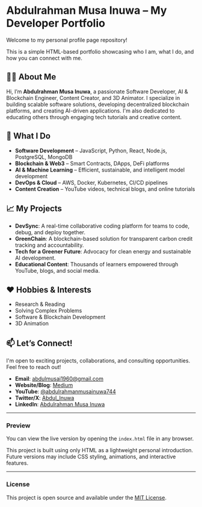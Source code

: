 # Abdulrahman Musa Inuwa – My Developer Portfolio

Welcome to my personal profile page repository!

This is a simple HTML-based portfolio showcasing who I am, what I do, and how you can connect with me.

## 🧑‍💻 About Me

Hi, I’m **Abdulrahman Musa Inuwa**, a passionate Software Developer, AI & Blockchain Engineer, Content Creator, and 3D Animator. I specialize in building scalable software solutions, developing decentralized blockchain platforms, and creating AI-driven applications. I'm also dedicated to educating others through engaging tech tutorials and creative content.

## 🚀 What I Do

- **Software Development** – JavaScript, Python, React, Node.js, PostgreSQL, MongoDB
- **Blockchain & Web3** – Smart Contracts, DApps, DeFi platforms
- **AI & Machine Learning** – Efficient, sustainable, and intelligent model development
- **DevOps & Cloud** – AWS, Docker, Kubernetes, CI/CD pipelines
- **Content Creation** – YouTube videos, technical blogs, and online tutorials

## 📈 My Projects

- **DevSync**: A real-time collaborative coding platform for teams to code, debug, and deploy together.
- **GreenChain**: A blockchain-based solution for transparent carbon credit tracking and accountability.
- **Tech for a Greener Future**: Advocacy for clean energy and sustainable AI development.
- **Educational Content**: Thousands of learners empowered through YouTube, blogs, and social media.

## ❤️ Hobbies & Interests

- Research & Reading  
- Solving Complex Problems  
- Software & Blockchain Development  
- 3D Animation  

## 📫 Let’s Connect!

I'm open to exciting projects, collaborations, and consulting opportunities. Feel free to reach out!

- **Email**: [abdulmusai1960@gmail.com](mailto:abdulmusai1960@gmail.com)  
- **Website/Blog**: [Medium](https://medium.com/@abdulmusai1960/subscribe)  
- **YouTube**: [@abdulrahmanmusainuwa744](https://www.youtube.com/@abdulrahmanmusainuwa744)  
- **Twitter/X**: [Abdul_Inuwa](https://twitter.com/Abdul_Inuwa)  
- **LinkedIn**: [Abdulrahman Musa Inuwa](https://www.linkedin.com/in/abdulrahman-musa-inuwa-80384525a)

---

### Preview

You can view the live version by opening the `index.html` file in any browser.

This project is built using only HTML as a lightweight personal introduction. Future versions may include CSS styling, animations, and interactive features.

---

### License

This project is open source and available under the [MIT License](LICENSE).
